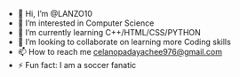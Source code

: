 - 👋 Hi, I’m @LANZO10
- 👀 I’m interested in Computer Science
- 🌱 I’m currently learning C++/HTML/CSS/PYTHON
- 💞️ I’m looking to collaborate on learning more Coding skills 
- 📫 How to reach me celanopadayachee976@gmail.com
- ⚡ Fun fact: I am a soccer fanatic

<!---
LANZO10/LANZO10 is a ✨ special ✨ repository because its `README.md` (this file) appears on your GitHub profile.
You can click the Preview link to take a look at your changes.
--->
